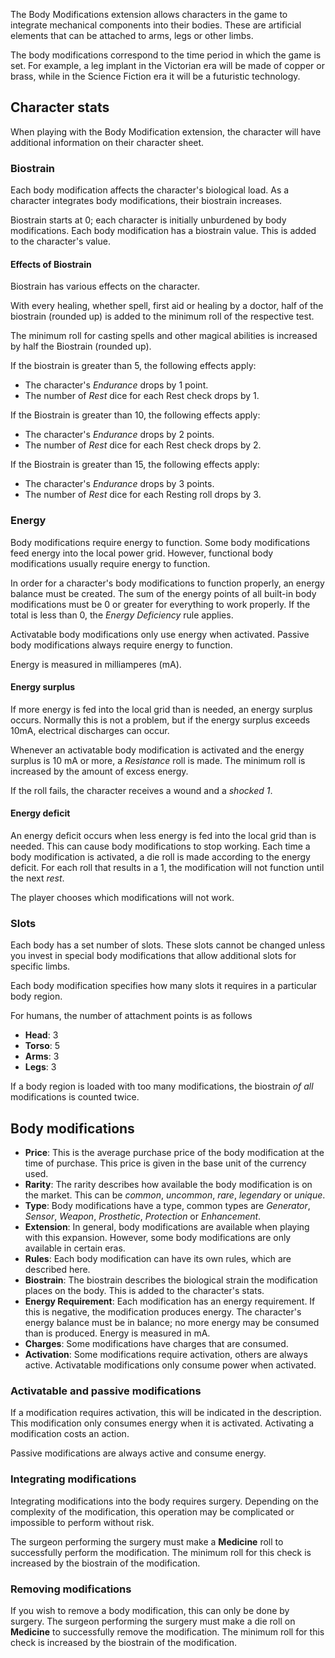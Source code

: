 The Body Modifications extension allows characters in the game to integrate mechanical components into their bodies. These are artificial elements that can be attached to arms, legs or other limbs.

The body modifications correspond to the time period in which the game is set. For example, a leg implant in the Victorian era will be made of copper or brass, while in the Science Fiction era it will be a futuristic technology.

## Character stats

When playing with the Body Modification extension, the character will have additional information on their character sheet.

### Biostrain

Each body modification affects the character's biological load. As a character integrates body modifications, their biostrain increases.

Biostrain starts at 0; each character is initially unburdened by body modifications. Each body modification has a biostrain value. This is added to the character's value.

#### Effects of Biostrain

Biostrain has various effects on the character.

With every healing, whether spell, first aid or healing by a doctor, half of the biostrain (rounded up) is added to the minimum roll of the respective test.

The minimum roll for casting spells and other magical abilities is increased by half the Biostrain (rounded up).

If the biostrain is greater than 5, the following effects apply:

* The character's *Endurance* drops by 1 point.
* The number of *Rest* dice for each Rest check drops by 1.

If the Biostrain is greater than 10, the following effects apply:

* The character's *Endurance* drops by 2 points.
* The number of *Rest* dice for each Rest check drops by 2.

If the Biostrain is greater than 15, the following effects apply:

* The character's *Endurance* drops by 3 points.
* The number of *Rest* dice for each Resting roll drops by 3.

### Energy

Body modifications require energy to function. Some body modifications feed energy into the local power grid. However, functional body modifications usually require energy to function.

In order for a character's body modifications to function properly, an energy balance must be created. The sum of the energy points of all built-in body modifications must be 0 or greater for everything to work properly. If the total is less than 0, the *Energy Deficiency* rule applies.

Activatable body modifications only use energy when activated. Passive body modifications always require energy to function.

Energy is measured in milliamperes (mA).

#### Energy surplus

If more energy is fed into the local grid than is needed, an energy surplus occurs. Normally this is not a problem, but if the energy surplus exceeds 10mA, electrical discharges can occur.

Whenever an activatable body modification is activated and the energy surplus is 10 mA or more, a *Resistance* roll is made. The minimum roll is increased by the amount of excess energy.

If the roll fails, the character receives a wound and a *shocked 1*.

#### Energy deficit

An energy deficit occurs when less energy is fed into the local grid than is needed. This can cause body modifications to stop working. Each time a body modification is activated, a die roll is made according to the energy deficit. For each roll that results in a 1, the modification will not function until the next *rest*.

The player chooses which modifications will not work.

### Slots

Each body has a set number of slots. These slots cannot be changed unless you invest in special body modifications that allow additional slots for specific limbs.

Each body modification specifies how many slots it requires in a particular body region.

For humans, the number of attachment points is as follows

* **Head**: 3
* **Torso**: 5
* **Arms**: 3
* **Legs**: 3

If a body region is loaded with too many modifications, the biostrain *of all* modifications is counted twice.

## Body modifications

* **Price**: This is the average purchase price of the body modification at the time of purchase. This price is given in the base unit of the currency used.
* **Rarity**: The rarity describes how available the body modification is on the market. This can be *common*, *uncommon*, *rare*, *legendary* or *unique*.
* **Type**: Body modifications have a type, common types are *Generator*, *Sensor*, *Weapon*, *Prosthetic*, *Protection* or *Enhancement*.
* **Extension**: In general, body modifications are available when playing with this expansion. However, some body modifications are only available in certain eras.
* **Rules**: Each body modification can have its own rules, which are described here.
* **Biostrain**: The biostrain describes the biological strain the modification places on the body. This is added to the character's stats.
* **Energy Requirement**: Each modification has an energy requirement. If this is negative, the modification produces energy. The character's energy balance must be in balance; no more energy may be consumed than is produced. Energy is measured in mA.
* **Charges**: Some modifications have charges that are consumed.
* **Activation**: Some modifications require activation, others are always active. Activatable modifications only consume power when activated.

### Activatable and passive modifications

If a modification requires activation, this will be indicated in the description. This modification only consumes energy when it is activated. Activating a modification costs an action.

Passive modifications are always active and consume energy.

### Integrating modifications

Integrating modifications into the body requires surgery. Depending on the complexity of the modification, this operation may be complicated or impossible to perform without risk.

The surgeon performing the surgery must make a **Medicine** roll to successfully perform the modification. The minimum roll for this check is increased by the biostrain of the modification.

### Removing modifications

If you wish to remove a body modification, this can only be done by surgery. The surgeon performing the surgery must make a die roll on **Medicine** to successfully remove the modification. The minimum roll for this check is increased by the biostrain of the modification.
